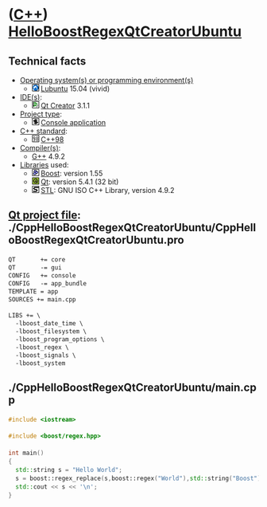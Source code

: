 # ([C++](Cpp.md)) [HelloBoostRegexQtCreatorUbuntu](CppHelloBoostRegexQtCreatorUbuntu.md)

## Technical facts

 * [Operating system(s) or programming environment(s)](CppOs.md)
    * ![Lubuntu](PicLubuntu.png) [Lubuntu](CppLubuntu.md) 15.04 (vivid)
 * [IDE(s)](CppIde.md):
    * ![Qt Creator](PicQtCreator.png) [Qt Creator](CppQtCreator.md) 3.1.1
 * [Project type](CppQtProjectType.md):
    * ![console](PicConsole.png) [Console
    application](CppConsoleApplication.md)
 * [C++ standard](CppStandard.md):
    * ![C++98](PicCpp98.png) [C++98](Cpp98.md)
 * [Compiler(s)](CppCompiler.md):
    * [G++](CppGpp.md) 4.9.2
 * [Libraries](CppLibrary.md) used:
    * ![Boost](PicBoost.png) [Boost](CppBoost.md): version 1.55
    * ![Qt](PicQt.png) [Qt](CppQt.md): version 5.4.1 (32 bit)
    * ![STL](PicStl.png) [STL](CppStl.md): GNU ISO C++ Library, version 4.9.2

## [Qt project file](CppQtProjectFile.md): ./CppHelloBoostRegexQtCreatorUbuntu/CppHelloBoostRegexQtCreatorUbuntu.pro

```
QT       += core
QT       -= gui
CONFIG   += console
CONFIG   -= app_bundle
TEMPLATE = app
SOURCES += main.cpp

LIBS += \
  -lboost_date_time \
  -lboost_filesystem \
  -lboost_program_options \
  -lboost_regex \
  -lboost_signals \
  -lboost_system
```

## ./CppHelloBoostRegexQtCreatorUbuntu/main.cpp

```c++
#include <iostream>

#include <boost/regex.hpp>

int main()
{
  std::string s = "Hello World";
  s = boost::regex_replace(s,boost::regex("World"),std::string("Boost"));
  std::cout << s << '\n';
}
```

